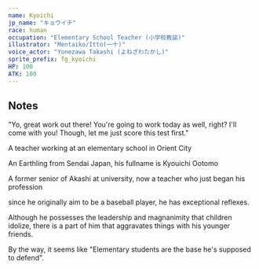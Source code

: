 ```yaml
---
name: Kyoichi
jp_name: "キョウイチ"
race: human
occupation: "Elementary School Teacher (小学校教諭)"
illustrator: "Mentaiko/Itto(一十)"
voice_actor: "Yonezawa Takashi (よねざわたかし)"
sprite_prefix: fg_kyoichi
HP: 100
ATK: 100
---
```


## Notes

"Yo, great work out there! You're going to work today as well, right? I'll come with you! Though, let me just score this test first."

A teacher working at an elementary school in Orient City

An Earthling from Sendai Japan, his fullname is Kyouichi Ootomo

A former senior of Akashi at university, now a teacher who just began his profession

since he originally aim to be a baseball player, he has exceptional reflexes.

Although he possesses the leadership and magnanimity that children idolize, there is a part of him that aggravates things with his younger friends.

By the way, it seems like "Elementary students are the base he's supposed to defend".
